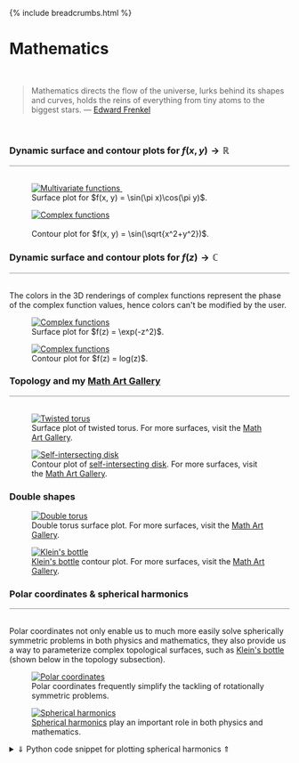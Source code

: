 {% include breadcrumbs.html %}

<a name="mathematics"></a>
# Mathematics
<div class="header_line"><br/></div>

<blockquote>
Mathematics directs the flow of the universe, lurks behind its shapes and curves, 
holds the reins of everything from tiny atoms to the biggest stars. &mdash; 
<a href="https://en.wikipedia.org/wiki/Edward_Frenkel">Edward Frenkel</a>
</blockquote><br/>

### Dynamic surface and contour plots for $f(x, y) \rightarrow \mathbb{R}$
<div style="border-top: 1px solid #999999"><br/></div>

<div class="double_image">
<figure class="left_image">
  <a href="multivariate_surface_plot.html">
    <img alt="Multivariate functions" src="../images/multivariate_surface_plot.png" title="Click to animate"/>
  </a>&nbsp;&nbsp;&nbsp;
  <figcaption>Surface plot for $f(x, y) = \sin(\pi x)\cos(\pi y)$.</figcaption>
</figure>
<figure class="right_image">
  <a href="multivariate_contour_plot.html">
    <img alt="Complex functions" src="../images/multivariate_contour_plot.png" title="Click to animate"/>
  </a>
  <figcaption><br/>Contour plot for $f(x, y) = \sin(\sqrt{x^2+y^2})$.</figcaption>
</figure>
</div>
<p style="clear: both;"></p>

### Dynamic surface and contour plots for $f(z) \rightarrow \mathbb{C}$
<div style="border-top: 1px solid #999999"><br/></div>

The colors in the 3D renderings of complex functions represent 
the phase of the complex function values, hence colors can't be
modified by the user.

<div class="double_image">
<figure class="left_image">
  <a href="complex_surface_plot.html">
    <img alt="Complex functions" src="../images/complex_function_plot.png" title="Click to animate"/>
  </a>
  <figcaption>Surface plot for $f(z) = \exp(-z^2)$.</figcaption>
</figure>
<figure class="right_image">
  <a href="complex_contour_plot.html">
    <img alt="Complex functions" src="../images/complex_function_contour_plot.png" title="Click to animate"/>
  </a>
  <figcaption>Contour plot for $f(z) = log(z)$.</figcaption>
</figure>
</div>
<p style="clear: both;"></p>

### Topology and my [Math Art Gallery](gallery/index.html)
<div style="border-top: 1px solid #999999"><br/></div>

<div class="double_image">
<figure class="left_image">
  <a href="topology_surface_plot.html">
    <img alt="Twisted torus" src="gallery/images/twisted_torus.png" title="Click to animate"/>
  </a>
  <figcaption>Surface plot of twisted torus. For more surfaces, visit the <a href="gallery/index.html">Math Art Gallery</a>.</figcaption>
</figure>
<figure class="right_image">
  <a href="topology_contour_plot.html">
    <img alt="Self-intersecting disk" src="gallery/images/self_intersecting_disk_contour.png" title="Click to animate"/>
  </a>
  <figcaption>Contour plot of <a href="https://en.wikipedia.org/wiki/Real_projective_plane">self-intersecting disk</a>.
  For more surfaces, visit the <a href="gallery/index.html">Math Art Gallery</a>.</figcaption>
</figure>
</div>
<p style="clear: both;"></p>

### Double shapes

<div class="double_image">
<figure class="left_image">
  <a href="double_shapes_surface_plot.html">
    <img alt="Double torus" src="gallery/images/double_torus.png" title="Click to animate"/>
  </a>
  <figcaption>Double torus surface plot. For more surfaces, visit the <a href="gallery/index.html">Math Art Gallery</a>.</figcaption>
</figure>
<figure class="right_image">
  <a href="double_shapes_contour_plot.html">
    <img alt="Klein&apos;s bottle" src="gallery/images/klein_bottle_contour.png" title="Click to animate"/>
  </a>
  <figcaption><a href="https://en.wikipedia.org/wiki/Klein_bottle">Klein&apos;s bottle</a> contour plot.
  For more surfaces, visit the <a href="gallery/index.html">Math Art Gallery</a>.</figcaption>
</figure>
</div>
<p style="clear: both;"></p>

### Polar coordinates &amp; spherical harmonics
<div style="border-top: 1px solid #999999"><br/></div>

Polar coordinates not only enable us to much more easily solve spherically symmetric problems in 
both physics and mathematics, they also provide us a way to parameterize complex topological surfaces, 
such  as [Klein&apos;s bottle](geometry#non_orientables) (shown below in the topology subsection). 


<div class="double_image">
<figure class="left_image">
  <a href=polar_coordinates.html">
    <img alt="Polar coordinates" src="../images/polar_coordinates.png" title="Click to animate"/>
  </a>
  <figcaption>Polar coordinates frequently simplify the tackling of rotationally symmetric problems.</figcaption>
</figure>
<figure class="right_image">
  <a href="spherical_harmonics_surface_plot.html">
    <img alt="Spherical harmonics" src="gallery/images/spherical_harmonics.png" title="Click to animate"/>
  </a>
  <figcaption><a href="https://en.wikipedia.org/wiki/Spherical_harmonics">Spherical harmonics</a> 
  play an important role in both physics and mathematics.</figcaption>
</figure>
</div>
<p style="clear: both;"></p>

<details>
  <summary><a>&dArr; Python code snippet for plotting spherical harmonics &uArr;</a></summary>

The spherical harmonic function is given by

$$\begin{cases} \rho &amp; = 4 \cos^2(2\theta)\sin^2(\phi) \\  \theta &amp; = [0, 2\pi] \\ \phi &amp; = [0, \pi]  \end{cases}$$

This can then easily be translated to the graphing software, that can also be 
seen in the mathematics section on this page:


<div class="language-python highlighter-rouge"><div class="highlight"><pre class="highlight"><code><span class="k">def</span> <span class="nf">sphere_harmonic</span><span class="p">():</span>
    <span class="n">theta</span> <span class="o">=</span> <span class="n">np</span><span class="p">.</span><span class="n">linspace</span><span class="p">(</span><span class="o">-</span><span class="mf">1.1</span> <span class="o">*</span> <span class="n">pi</span><span class="p">,</span> <span class="n">pi</span><span class="p">,</span> <span class="mi">100</span><span class="p">)</span>
    <span class="n">phi</span> <span class="o">=</span> <span class="n">np</span><span class="p">.</span><span class="n">linspace</span><span class="p">(</span><span class="mi">0</span><span class="p">,</span> <span class="n">pi</span><span class="p">,</span> <span class="mi">100</span><span class="p">)</span>
    <span class="n">U</span><span class="p">,</span> <span class="n">V</span> <span class="o">=</span> <span class="n">np</span><span class="p">.</span><span class="n">meshgrid</span><span class="p">(</span><span class="n">theta</span><span class="p">,</span> <span class="n">phi</span><span class="p">)</span><br/>
    <span class="n">R1</span> <span class="o">=</span> <span class="n">np</span><span class="p">.</span><span class="n">cos</span><span class="p">(</span><span class="n">U</span><span class="p">.</span><span class="n">multiply</span><span class="p">(</span><span class="mi">2</span><span class="p">)).</span><span class="n">multiply</span><span class="p">(</span><span class="n">np</span><span class="p">.</span><span class="n">cos</span><span class="p">(</span><span class="n">U</span><span class="p">.</span><span class="n">multiply</span><span class="p">(</span><span class="mi">2</span><span class="p">)))</span>
    <span class="n">R2</span> <span class="o">=</span> <span class="n">np</span><span class="p">.</span><span class="n">sin</span><span class="p">(</span><span class="n">V</span><span class="p">).</span><span class="n">multiply</span><span class="p">(</span><span class="n">np</span><span class="p">.</span><span class="n">sin</span><span class="p">(</span><span class="n">V</span><span class="p">))</span>
    <span class="n">R</span> <span class="o">=</span> <span class="n">R1</span><span class="p">.</span><span class="n">multiply</span><span class="p">(</span><span class="n">R2</span><span class="p">).</span><span class="n">multiply</span><span class="p">(</span><span class="mi">4</span><span class="p">)</span><br/>
    <span class="n">X</span> <span class="o">=</span> <span class="n">np</span><span class="p">.</span><span class="n">sin</span><span class="p">(</span><span class="n">U</span><span class="p">).</span><span class="n">multiply</span><span class="p">(</span><span class="n">np</span><span class="p">.</span><span class="n">cos</span><span class="p">(</span><span class="n">V</span><span class="p">)).</span><span class="n">multiply</span><span class="p">(</span><span class="n">R</span><span class="p">)</span>
    <span class="n">Y</span> <span class="o">=</span> <span class="n">np</span><span class="p">.</span><span class="n">sin</span><span class="p">(</span><span class="n">U</span><span class="p">).</span><span class="n">multiply</span><span class="p">(</span><span class="n">np</span><span class="p">.</span><span class="n">sin</span><span class="p">(</span><span class="n">V</span><span class="p">)).</span><span class="n">multiply</span><span class="p">(</span><span class="n">R</span><span class="p">)</span>
    <span class="n">Z</span> <span class="o">=</span> <span class="n">np</span><span class="p">.</span><span class="n">cos</span><span class="p">(</span><span class="n">U</span><span class="p">).</span><span class="n">multiply</span><span class="p">(</span><span class="n">R</span><span class="p">)</span>
    <span class="k">return</span> <span class="n">X</span><span class="p">,</span> <span class="n">Y</span><span class="p">,</span> <span class="n">Z</span><span class="p">,</span> <span class="bp">None</span><span class="p">,</span> <span class="bp">None</span>
</code></pre></div></div>

</details>
<p style="clear: both;"></p>

